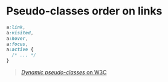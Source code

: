 # Pseudo-classes order on links

```css
a:link,
a:visited,
a:hover,
a:focus,
a:active {
  /* ... */
}
```

> [*Dynamic pseudo-classes* on W3C](https://www.w3.org/TR/css3-selectors/#dynamic-pseudos)
